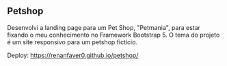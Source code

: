 ## Petshop

Desenvolvi a landing page para um Pet Shop, "Petmania", para estar fixando o meu conhecimento no Framework Bootstrap 5. 
O tema do projeto é um site responsivo para um petshop fictício.

Deploy: https://renanfaver0.github.io/petshop/
